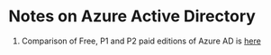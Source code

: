 # Notes on Azure Active Directory

1. Comparison of Free, P1 and P2 paid editions of Azure AD is [here](https://www.microsoft.com/en-sg/security/business/identity-access-management/azure-ad-pricing?rtc=1)
